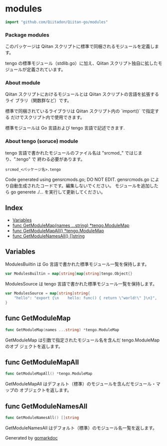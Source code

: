 <!-- Code generated by gomarkdoc. DO NOT EDIT -->

# modules

```go
import "github.com/Qiitadon/Qiitan-go/modules"
```

### Package modules

このパッケージは Qiitan スクリプトに標準で同梱されるモジュールを定義します。

tengo の標準モジュール（stdlib\.go）に加え、Qiitan スクリプト独自に拡したモ
ジュールが定義されています。

### About module

Qiitan スクリプトにおけるモジュールとは Qiitan スクリプトの言語を拡張するライ
ブラリ（関数群など）です。

標準で同梱されているライブラリは Qiitan スクリプト内の \`import\(\)\` で指定する
だけでスクリプト内で使用できます。

標準モジュールは Go 言語および tengo 言語で記述できます\.

### About tengo \(soruce\) module

tengo 言語で書かれたモジュールのファイル名は "srcmod\_" ではじまり、"\.tengo" で 終わる必要があります。

```
srcmod_<パッケージ名>.tengo
```

Code generated using gensrcmods\.go; DO NOT EDIT\. gensrcmods\.go により自動生成されたコードです。編集しないでください。 モジュールを追加したら go generete \./\.\.\. を実行して更新してください。

## Index

- [Variables](<#variables>)
- [func GetModuleMap(names ...string) *tengo.ModuleMap](<#func-getmodulemap>)
- [func GetModuleMapAll() *tengo.ModuleMap](<#func-getmodulemapall>)
- [func GetModuleNamesAll() []string](<#func-getmodulenamesall>)


## Variables

ModulesBuiltin は Go 言語で書かれた標準モジュール一覧を保持します。

```go
var ModulesBuiltin = map[string]map[string]tengo.Object{}
```

ModulesSource は tengo 言語で書かれた標準モジュール一覧を保持します。

```go
var ModulesSource = map[string]string{
    "hello": "export {\n    hello: func() { return \"world!\" }\n}",
}
```

## func GetModuleMap

```go
func GetModuleMap(names ...string) *tengo.ModuleMap
```

GetModuleMap は引数で指定されたモジュール名を含んだ tengo\.ModuleMap のオブ ジェクトを返します。

## func GetModuleMapAll

```go
func GetModuleMapAll() *tengo.ModuleMap
```

GetModuleMapAll はデフォルト（標準）のモジュールを含んだモジュール・マップの オブジェクトを返します。

## func GetModuleNamesAll

```go
func GetModuleNamesAll() []string
```

GetModuleNamesAll はデフォルト（標準）のモジュール名一覧を返します。



Generated by [gomarkdoc](<https://github.com/princjef/gomarkdoc>)

